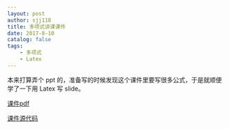 ```yaml
---
layout: post
author: sjj118
title: 多项式讲课课件
date: 2017-8-10
catalog: false
tags:
    - 多项式
    - Latex
---
```


本来打算弄个 ppt 的，准备写的时候发现这个课件里要写很多公式，于是就顺便学了一下用 Latex 写 slide。

[课件pdf](/files/多项式.pdf)

[课件源代码](/files/多项式.tex)